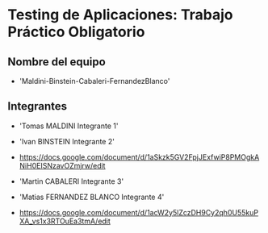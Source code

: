 # Testing de Aplicaciones: Trabajo Práctico Obligatorio
## Nombre del equipo
- 'Maldini-Binstein-Cabaleri-FernandezBlanco'
## Integrantes
- 'Tomas MALDINI Integrante 1'
- 'Ivan BINSTEIN Integrante 2'
- https://docs.google.com/document/d/1aSkzk5GV2FpjJExfwiP8PMOgkANiH0EISNzavOZmjrw/edit
- 'Martin CABALERI Integrante 3'

- 'Matias FERNANDEZ BLANCO Integrante 4'
- https://docs.google.com/document/d/1acW2y5lZczDH9Cy2qh0U55kuPXA_vs1x3RTOuEa3tmA/edit
